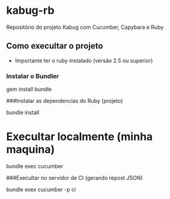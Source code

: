 # kabug-rb
Repositório do projeto Kabug com Cucumber, Capybara e Ruby

## Como execultar o projeto

* Importante ter o ruby instalado (versão 2.5 ou superior)

### Instalar o Bundler

gem install bundle


###Instalar as dependencias do Ruby (projeto)


bundle install


# Execultar localmente (minha maquina)

bundle exec cucumber


###Execultar no servidor de CI (gerando repost JSON)

bundle exex cucumber -p ci
